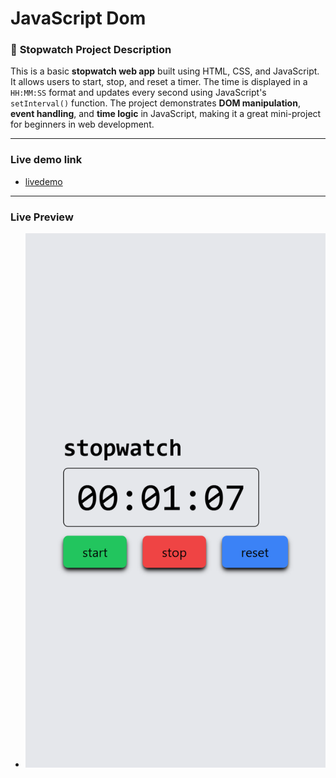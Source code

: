 # JavaScript Dom

### 📝 **Stopwatch Project Description**

This is a basic **stopwatch web app** built using HTML, CSS, and JavaScript. It allows users to start, stop, and reset a timer. The time is displayed in a `HH:MM:SS` format and updates every second using JavaScript's `setInterval()` function. The project demonstrates **DOM manipulation**, **event handling**, and **time logic** in JavaScript, making it a great mini-project for beginners in web development.

---

### Live demo link

- [livedemo](https://stop-watch-timer-dom.netlify.app/)

---

### Live Preview

- ![alt text](stopwatch.png)
